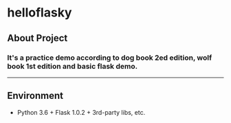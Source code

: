 # helloflasky
## About Project
### It's a practice demo according to dog book 2ed edition, wolf book 1st edition and basic flask demo.

---

## Environment
* Python 3.6 + Flask 1.0.2 + 3rd-party libs, etc.